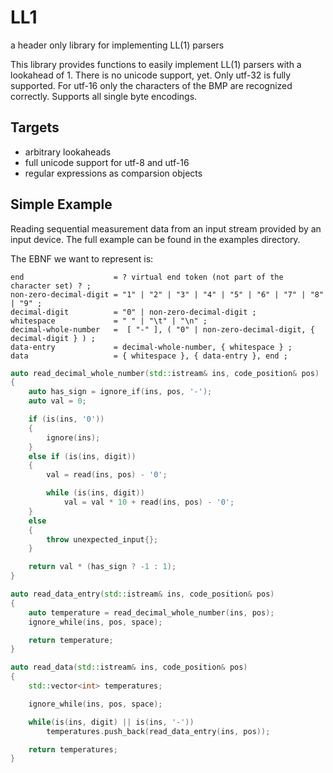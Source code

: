 # LL1
a header only library for implementing LL(1) parsers 

This library provides functions to easily implement LL(1) parsers with a lookahead of 1. There is no unicode support, yet. Only utf-32 is fully supported. For utf-16 only the characters of the BMP are recognized correctly. Supports all single byte encodings.

## Targets
- arbitrary lookaheads
- full unicode support for utf-8 and utf-16
- regular expressions as comparsion objects

## Simple Example
Reading sequential measurement data from an input stream provided by an input device. The full example can be found in the examples directory.

The EBNF we want to represent is:

```
end                    = ? virtual end token (not part of the character set) ? ;
non-zero-decimal-digit = "1" | "2" | "3" | "4" | "5" | "6" | "7" | "8" | "9" ;
decimal-digit          = "0" | non-zero-decimal-digit ;
whitespace             = " " | "\t" | "\n" ;
decimal-whole-number   =  [ "-" ], ( "0" | non-zero-decimal-digit, { decimal-digit } ) ;
data-entry             = decimal-whole-number, { whitespace } ;
data                   = { whitespace }, { data-entry }, end ;
```

```C++
auto read_decimal_whole_number(std::istream& ins, code_position& pos)
{
    auto has_sign = ignore_if(ins, pos, '-');
    auto val = 0;

    if (is(ins, '0'))
    {
        ignore(ins);
    }
    else if (is(ins, digit))
    {
        val = read(ins, pos) - '0';

        while (is(ins, digit))
            val = val * 10 + read(ins, pos) - '0';
    }
    else
    {
        throw unexpected_input{};
    }

    return val * (has_sign ? -1 : 1);
}

auto read_data_entry(std::istream& ins, code_position& pos)
{
    auto temperature = read_decimal_whole_number(ins, pos);
    ignore_while(ins, pos, space);

    return temperature;
}

auto read_data(std::istream& ins, code_position& pos)
{
    std::vector<int> temperatures;

    ignore_while(ins, pos, space);

    while(is(ins, digit) || is(ins, '-'))
        temperatures.push_back(read_data_entry(ins, pos));

    return temperatures;
}
```

